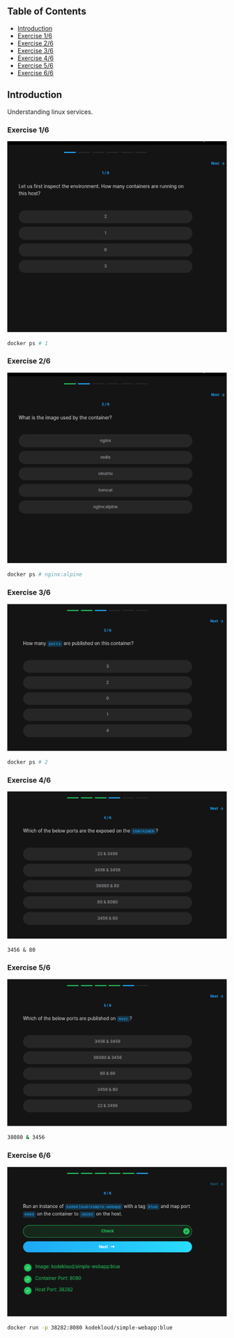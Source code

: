 ## Table of Contents

- [Introduction](#introduction)
- [Exercise 1/6](#exercise-16)
- [Exercise 2/6](#exercise-26)
- [Exercise 3/6](#exercise-36)
- [Exercise 4/6](#exercise-46)
- [Exercise 5/6](#exercise-56)
- [Exercise 6/6](#exercise-66)


##  Introduction

Understanding linux services.

### Exercise 1/6
![alt text](image.png)
```bash
docker ps # 1
```
### Exercise 2/6
![alt text](image-1.png)
```bash
docker ps # nginx:alpine
```
### Exercise 3/6
![alt text](image-2.png)
```bash
docker ps # 2
```
### Exercise 4/6
![alt text](image-3.png)
```
3456 & 80
```
### Exercise 5/6
![alt text](image-4.png)
```bash
38080 & 3456
```
### Exercise 6/6
![alt text](image-5.png)
```bash
docker run -p 38282:8080 kodekloud/simple-webapp:blue
```